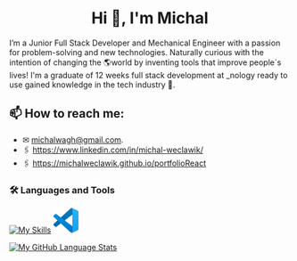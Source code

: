 <h1 align="center">Hi 👋, I'm Michal </h1>

I’m a Junior Full Stack Developer and Mechanical Engineer with a passion for problem-solving and new technologies. Naturally curious with the intention of changing the 🌎world by inventing tools that improve people`s lives!  I'm a graduate of 12 weeks full stack development at _nology ready to use gained knowledge in the tech industry 💪.

## 📫 How to reach me:

- ✉ michalwagh@gmail.com.
- 🖇 https://www.linkedin.com/in/michal-weclawik/
- 🖇 https://michalweclawik.github.io/portfolioReact


### 🛠️ Languages and Tools

<div>

[![My Skills](https://skills.thijs.gg/icons?i=js,react,sass,git,html,css,java,mysql,spring,jest,typescript,nextjs)](https://skills.thijs.gg)  <img idth=45px height=45px src="https://raw.githubusercontent.com/github/explore/80688e429a7d4ef2fca1e82350fe8e3517d3494d/topics/visual-studio-code/visual-studio-code.png" alt="VS">
  
  
[![My GitHub Language Stats](https://github-readme-stats.vercel.app/api/top-langs/?username=michalweclawik&count=5&theme=tokyonight)]()



</div>
